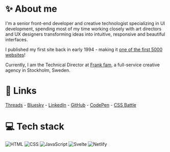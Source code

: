 # ✨ About me

I'm a senior front-end developer and creative technologist specializing in UI development, spending most of my time working closely with art directors and UX designers transforming ideas into intuitive, responsive and beautiful interfaces.

I published my first site back in early 1994 - making it [one of the first 5000 websites](https://www.internetlivestats.com/total-number-of-websites/)!

Currently, I am the Technical Director at [Frank fam](https://frankfam.co/), a full-service creative agency in Stockholm, Sweden.

# 🔗 Links

[Threads](https://www.threads.net/@internuts) - [Bluesky](https://bsky.app/profile/l33t.se) - [LinkedIn](https://se.linkedin.com/in/ludviglindblom) - [GitHub](https://github.com/ludviglindblom) - [CodePen](https://codepen.io/ludviglindblom) - [CSS Battle](https://cssbattle.dev/player/ludvig)

# 💻 Tech stack

![HTML](https://img.shields.io/badge/html-%23ff0000?style=for-the-badge&logo=html5&logoColor=white)
![CSS](https://img.shields.io/badge/css-%232565f2?style=for-the-badge&logo=css3&logoColor=white)
![JavaScript](https://img.shields.io/badge/javascript-%23666666?style=for-the-badge&logo=javascript&logoColor=white)
![Svelte](https://img.shields.io/badge/svelte-%23ff3e00.svg?style=for-the-badge&logo=svelte&logoColor=white)
![Netlify](https://img.shields.io/badge/netlify-%2320232a.svg?style=for-the-badge&logo=netlify&logoColor=white)
